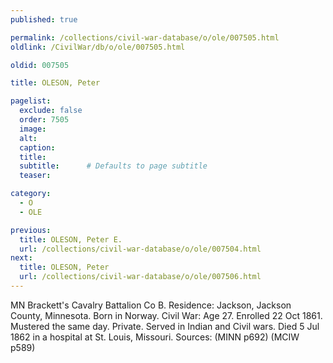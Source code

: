 ```yaml
---
published: true

permalink: /collections/civil-war-database/o/ole/007505.html
oldlink: /CivilWar/db/o/ole/007505.html

oldid: 007505

title: OLESON, Peter

pagelist:
  exclude: false
  order: 7505
  image: 
  alt:
  caption:
  title:
  subtitle:      # Defaults to page subtitle
  teaser:

category: 
  - O 
  - OLE

previous:
  title: OLESON, Peter E.
  url: /collections/civil-war-database/o/ole/007504.html  
next:
  title: OLESON, Peter
  url: /collections/civil-war-database/o/ole/007506.html   
---
```

MN Brackett&#39;s Cavalry Battalion Co B. Residence: Jackson, Jackson County, Minnesota. Born in Norway. Civil War: Age 27. Enrolled 22 Oct 1861. Mustered the same day. Private. Served in Indian and Civil wars. Died 5 Jul 1862 in a hospital at St. Louis, Missouri. Sources: (MINN p692) (MCIW p589)